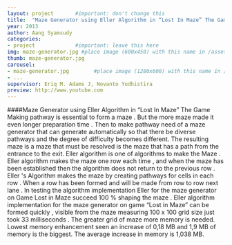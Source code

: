 ```yaml
---
layout: project       #important: don't change this
title:  "Maze Generator using Eller Algorithm in “Lost In Maze” The Game"
year: 2013
author: Aang Syamsudy
categories:
- project             #important: leave this here
img: maze-generator.jpg #place image (600x450) with this name in /assets/img/project/
thumb: maze-generator.jpg
carousel:
- maze-generator.jpg        #place image (1280x600) with this name in /assets/img/project/carousel/  
- ...
supervisor: Eriq M. Adams J, Novanto Yudhistira
preview: http://www.youtube.com
---
```

####Maze Generator using Eller Algorithm in “Lost In Maze” The Game
Making pathway is essential to form a maze . But the more maze made it even longer preparation time . Then to make pathway need of a maze generator that can generate automatically so that there be diverse pathways and the degree of difficulty becomes different. The resulting maze is a maze that must be resolved is the maze that has a path from the entrance to the exit. Eller algorithm is one of algorithms to make the Maze . Eller algorithm makes the maze one row each time , and when the maze has been established then the algorithm does not return to the previous row . Eller 's Algorithm makes the maze by creating pathways for cells in each row . When a row has been formed and will be made from row to row next lane . In testing the algorithm implementation Eller for the maze generator on Game Lost in Maze succeed 100 % shaping the maze . Eller algorithm implementation for the maze generator on game “Lost in Maze” can be formed quickly , visible from the maze measuring 100 x 100 grid size just took 33 milliseconds . The greater grid of maze more memory is needed. Lowest memory enhancement seen an increase of 0,18 MB and 1,9 MB of memory is the biggest. The average increase in memory is 1,038 MB.
